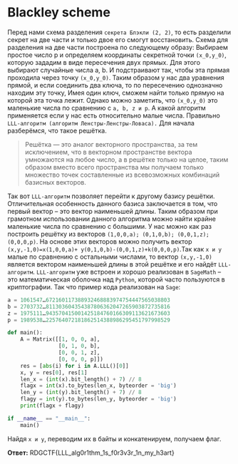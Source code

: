 # Blackley scheme

Перед нами схема разделения `секрета Блэкли (2, 2)`, то есть разделили секрет на две части и только двое его смогут восстановить. Схема для разделения на две части построена по следующему образу:
Выбираем простое число p и определяем координаты секретной точки `(x_0,y_0)`, которую зададим в виде пересечения двух прямых. Для этого выбирают случайные числа a, b. И подстраивают так, чтобы эта прямая проходила через точку `(x_0,y_0)`. Таким образом у нас два уравнения прямой, и если соединить два ключа, то по пересечению однозначно находим эту точку, Имея один ключ, сможем найти только прямую на которой эта точка лежит.
Однако можно заметить, что `(x_0,y_0)` это маленькие числа по сравнению с `a, b, z и p`. А какой алгоритм применяется если у нас есть относительно малые числа. Правильно `LLL-алгоритм (алгоритм Ленстры-Ленстры-Ловаса).`
Для начала разберёмся, что такое решётка. 
>Решётка — это аналог векторного пространства, за тем исключением, что в векторном пространстве вектора умножаются на любое число, а в решётке только на целое, таким образом вместо всего пространства мы получаем только множество точек составленные из всевозможных комбинаций базисных векторов. 

Так вот `LLL-алгоритм` позволяет перейти к другому базису решётки. Отличительная особенность данного базиса заключается в том, что первый вектор – это вектор наименьшей длины. Таким образом при грамотном использовании данного алгоритма можно найти крайне маленькие числа по сравнению с большими.
У нас можно как раз построить решётку из векторов `(1,0,0,a); (0,1,0,b); (0,0,1,z); (0,0,0,p)`. На основе этих векторов можно получить вектор `(x,y,-1,0)=x(1,0,0,a)+ y(0,1,0,b)-(0,0,1,z)+k(0,0,0,p)`.Так как `x и y` малые по сравнению с остальными числами, то вектор `(x,y,-1,0)` является вектором наименьшей длины в этой решётке и его найдёт `LLL-алгоритм`. 
`LLL-алгоритм` уже встроен и хорошо реализован в `SageMath` – это математическая оболочка над `Python`, которой часто пользуются в криптографии. Так что пример кода реализован на `Sage`:

```python
a = 1061547…672160117388932468883974754447565038803
b = 2703732…811303604354387806362047265903872735816
z = 1975111…943570415001425184760166309113621673603
p = 1989538…225764072181862514388986295451797998529

def main():
    A = Matrix([[1, 0, 0, a], 
                [0, 1, 0, b], 
                [0, 0, 1, z], 
                [0, 0, 0, p]])  
    res = [abs(i) for i in A.LLL()[0]]
    x, y = res[0], res[1]
    len_x = (int(x).bit_length() + 7) // 8
    flagx = int(x).to_bytes(len_x, byteorder = 'big')
    len_y = (int(y).bit_length() + 7) // 8
    flagy = int(y).to_bytes(len_y, byteorder = 'big')
    print(flagx + flagy)

if __name__ == "__main__":
    main()
```

Найдя `x и y`, переводим их в байты и конкатенируем, получаем флаг.

**Ответ:** RDGCTF{LLL_alg0r1thm_1s_f0r3v3r_1n_my_h3art}
